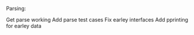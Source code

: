 Parsing:

Get parse working
Add parse test cases
Fix earley interfaces
Add pprinting for earley data
